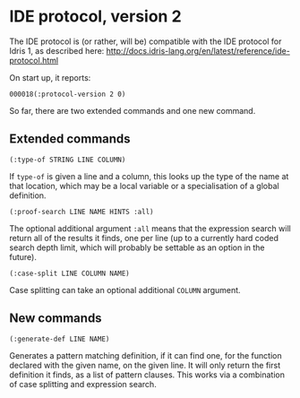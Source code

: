 IDE protocol, version 2
=======================

The IDE protocol is (or rather, will be) compatible with the IDE protocol for
Idris 1, as described here:
http://docs.idris-lang.org/en/latest/reference/ide-protocol.html

On start up, it reports:

`000018(:protocol-version 2 0)`

So far, there are two extended commands and one new command.

Extended commands
-----------------

`(:type-of STRING LINE COLUMN)`

If `type-of` is given a line and a column, this looks up the type of the name
at that location, which may be a local variable or a specialisation of a
global definition.

`(:proof-search LINE NAME HINTS :all)`

The optional additional argument `:all` means that the expression search will
return all of the results it finds, one per line (up to a currently hard coded
search depth limit, which will probably be settable as an option in the
future).

`(:case-split LINE COLUMN NAME)`

Case splitting can take an optional additional `COLUMN` argument.

New commands
------------

`(:generate-def LINE NAME)`

Generates a pattern matching definition, if it can find one, for the function
declared with the given name, on the given line. It will only return the
first definition it finds, as a list of pattern clauses. This works via a
combination of case splitting and expression search.
